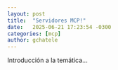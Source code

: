 ```yaml
---
layout: post
title:  "Servidores MCP!"
date:   2025-06-21 17:23:54 -0300
categories: [mcp]
author: gchatele
---
```


Introducción a la temática...